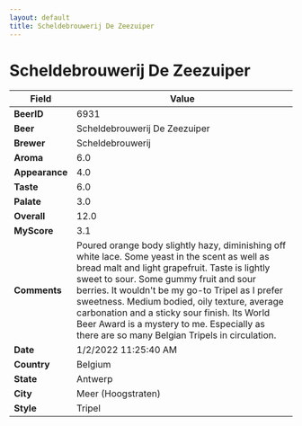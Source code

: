 ```yaml
---
layout: default
title: Scheldebrouwerij De Zeezuiper
---
```


# Scheldebrouwerij De Zeezuiper

| Field         | Value     |
|---------------|-----------|
| **BeerID** | 6931 |
| **Beer** | Scheldebrouwerij De Zeezuiper |
| **Brewer** | Scheldebrouwerij |
| **Aroma** | 6.0 |
| **Appearance** | 4.0 |
| **Taste** | 6.0 |
| **Palate** | 3.0 |
| **Overall** | 12.0 |
| **MyScore** | 3.1 |
| **Comments** | Poured orange body slightly hazy, diminishing off white lace. Some yeast in the scent as well as bread malt and light grapefruit. Taste is lightly sweet to sour. Some gummy fruit and sour berries. It wouldn't be my go-to Tripel as I prefer sweetness. Medium bodied, oily texture, average carbonation and a sticky sour finish. Its World Beer Award is a mystery to me. Especially as there are so many Belgian Tripels in circulation. |
| **Date** | 1/2/2022 11:25:40 AM |
| **Country** | Belgium |
| **State** | Antwerp |
| **City** | Meer &#40;Hoogstraten&#41; |
| **Style** | Tripel |
